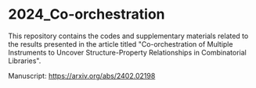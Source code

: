 # 2024_Co-orchestration

This repository contains the codes and supplementary materials related to the results presented in the article titled "Co-orchestration of Multiple Instruments to Uncover Structure-Property Relationships in Combinatorial Libraries".

Manuscript: https://arxiv.org/abs/2402.02198

